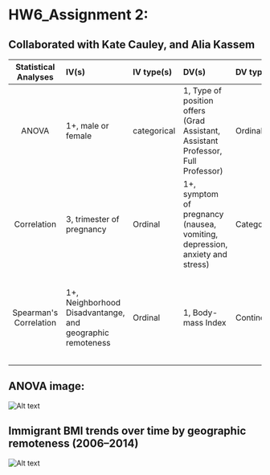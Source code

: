 # HW6_Assignment 2:
## Collaborated with Kate Cauley, and Alia Kassem


| **Statistical Analyses**	|  **IV(s)**  |  **IV type(s)** |  **DV(s)**  |  **DV type(s)**  |  **Control Var** | **Control Var type**  | **Question to be answered** | **_H0_** | **alpha** | **link to paper**| 
|:----------:|:----------|:------------|:-------------|:-------------|:------------|:------------- |:------------------|:----:|:-------:|:-------|
ANOVA	| 1+, male or female | categorical | 1, Type of position offers (Grad Assistant, Assistant Professor, Full Professor)| Ordinal | N/A | Students of Primology |Are female Primology students offered lower ranking jobs?| Academic positions offered to female students of Primology <= positions offered to male students | 0.38 | [Is Primatology an Equal-Opportunity Discipline?](https://journals.plos.org/plosone/article?id=10.1371/journal.pone.0030458) |
Correlation	| 3, trimester of pregnancy | Ordinal | 1+, symptom of pregnancy (nausea, vomiting, depression, anxiety and stress)| Categorical | N/A | Pregnant women with Hyperemesis |Are pregnant women with HG more likely to experience symptoms of depression earlier in pregnancy, vs. pregnant women without HG| Symptoms of stress, anxiety, and depression in women with HG >= Symptoms for non-HG pregnant women | <0.05 | [Depression, Anxiety, Stress and Hyperemesis Gravidarum: Temporal and Case Controlled Correlates](https://journals.plos.org/plosone/article?id=10.1371/journal.pone.0092036) |
Spearman's Correlation	| 1+, Neighborhood Disadvantange, and geographic remoteness | Ordinal | 1, Body-mass Index| Continous | 1+, age (15-24),and gender | categorical and nominal |Are immigrants living in disadvantaged,remote neighborhoods more likely to have a higher BMI?| BMI of Immigrants in remote disdvataged neighborhoods =< BMI of immigrants in accessible,good neighborhoods | 0.05 | [Neighbourhood disadvantage, geographic remoteness and body mass index among immigrants to Australia](https://journals.plos.org/plosone/article?id=10.1371/journal.pone.0191729#sec002) |




## ANOVA image:

![Alt text](https://bit.ly/2IWZoaF)

## Immigrant BMI trends over time by geographic remoteness (2006–2014)
![Alt text](https://journals.plos.org/plosone/article/figure?id=10.1371/journal.pone.0191729.g002)
